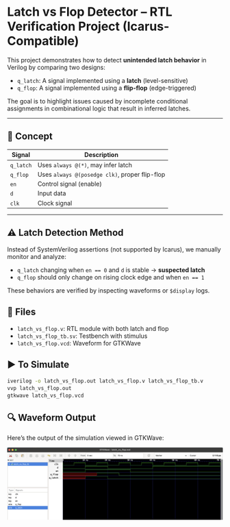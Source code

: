 # Latch vs Flop Detector – RTL Verification Project (Icarus-Compatible)

This project demonstrates how to detect **unintended latch behavior** in Verilog by comparing two designs:
- `q_latch`: A signal implemented using a **latch** (level-sensitive)
- `q_flop`: A signal implemented using a **flip-flop** (edge-triggered)

The goal is to highlight issues caused by incomplete conditional assignments in combinational logic that result in inferred latches.

---

## 📘 Concept

| Signal     | Description                      |
|------------|----------------------------------|
| `q_latch`  | Uses `always @(*)`, may infer latch |
| `q_flop`   | Uses `always @(posedge clk)`, proper flip-flop |
| `en`       | Control signal (enable)          |
| `d`        | Input data                       |
| `clk`      | Clock signal                     |

---

## ⚠️ Latch Detection Method

Instead of SystemVerilog assertions (not supported by Icarus), we manually monitor and analyze:

- `q_latch` changing when `en == 0` and `d` is stable → **suspected latch**
- `q_flop` should only change on rising clock edge and when `en == 1`

These behaviors are verified by inspecting waveforms or `$display` logs.

## 🧪 Files

- `latch_vs_flop.v`: RTL module with both latch and flop
- `latch_vs_flop_tb.sv`: Testbench with stimulus
- `latch_vs_flop.vcd`: Waveform for GTKWave

## ▶️ To Simulate

```bash
iverilog -o latch_vs_flop.out latch_vs_flop.v latch_vs_flop_tb.v
vvp latch_vs_flop.out
gtkwave latch_vs_flop.vcd
```

## 🔍 Waveform Output

Here’s the output of the simulation viewed in GTKWave:

![Waveform](latch_vs_flop.png)